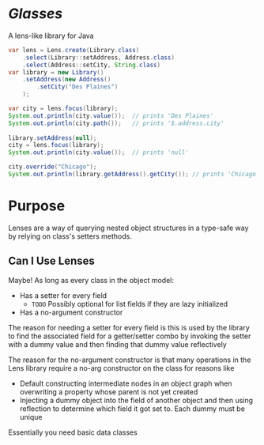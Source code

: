 # _Glasses_
A lens-like library for Java

```java
var lens = Lens.create(Library.class)
    .select(Library::setAddress, Address.class)
    .select(Address::setCity, String.class)
var library = new Library()
    .setAddress(new Address()
        .setCity("Des Plaines")
    );

var city = lens.focus(library);
System.out.println(city.value());  // prints 'Des Plaines'
System.out.println(city.path());   // prints '$.address.city'
    
library.setAddress(null);
city = lens.focus(library);
System.out.println(city.value());  // prints 'null'

city.override("Chicago");
System.out.println(library.getAddress().getCity()); // prints 'Chicago'
```

# Purpose
Lenses are a way of querying nested object structures in a type-safe way by relying on class's setters methods.

## Can I Use Lenses
Maybe! As long as every class in the object model:
- Has a setter for every field
  - `TODO` Possibly optional for list fields if they are lazy initialized
- Has a no-argument constructor

The reason for needing a setter for every field is this is used by the library to find the associated field for a getter/setter combo by invoking the setter with a dummy value and then finding that dummy value reflectively

The reason for the no-argument constructor is that many operations in the Lens library require a no-arg constructor on the class for reasons like
- Default constructing intermediate nodes in an object graph when overwriting a property whose parent is not yet created
- Injecting a dummy object into the field of another object and then using reflection to determine which field it got set to. Each dummy must be unique

Essentially you need basic data classes